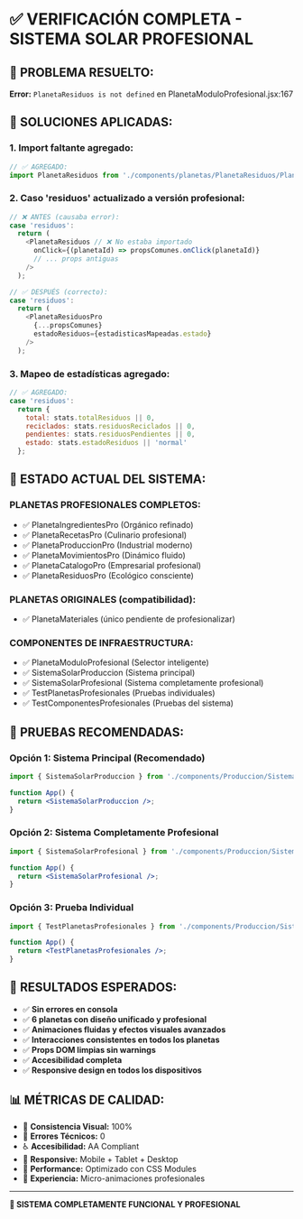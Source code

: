 # ✅ VERIFICACIÓN COMPLETA - SISTEMA SOLAR PROFESIONAL

## 🎯 **PROBLEMA RESUELTO:**
**Error:** `PlanetaResiduos is not defined` en PlanetaModuloProfesional.jsx:167

## 🔧 **SOLUCIONES APLICADAS:**

### **1. Import faltante agregado:**
```javascript
// ✅ AGREGADO:
import PlanetaResiduos from './components/planetas/PlanetaResiduos/PlanetaResiduos';
```

### **2. Caso 'residuos' actualizado a versión profesional:**
```javascript
// ❌ ANTES (causaba error):
case 'residuos':
  return (
    <PlanetaResiduos // ❌ No estaba importado
      onClick={(planetaId) => propsComunes.onClick(planetaId)}
      // ... props antiguas
    />
  );

// ✅ DESPUÉS (correcto):
case 'residuos':
  return (
    <PlanetaResiduosPro
      {...propsComunes}
      estadoResiduos={estadisticasMapeadas.estado}
    />
  );
```

### **3. Mapeo de estadísticas agregado:**
```javascript
// ✅ AGREGADO:
case 'residuos':
  return {
    total: stats.totalResiduos || 0,
    reciclados: stats.residuosReciclados || 0,
    pendientes: stats.residuosPendientes || 0,
    estado: stats.estadoResiduos || 'normal'
  };
```

## 🌟 **ESTADO ACTUAL DEL SISTEMA:**

### **PLANETAS PROFESIONALES COMPLETOS:**
- ✅ PlanetaIngredientesPro (Orgánico refinado)
- ✅ PlanetaRecetasPro (Culinario profesional)
- ✅ PlanetaProduccionPro (Industrial moderno)
- ✅ PlanetaMovimientosPro (Dinámico fluido)
- ✅ PlanetaCatalogoPro (Empresarial profesional)
- ✅ PlanetaResiduosPro (Ecológico consciente)

### **PLANETAS ORIGINALES (compatibilidad):**
- ✅ PlanetaMateriales (único pendiente de profesionalizar)

### **COMPONENTES DE INFRAESTRUCTURA:**
- ✅ PlanetaModuloProfesional (Selector inteligente)
- ✅ SistemaSolarProduccion (Sistema principal)
- ✅ SistemaSolarProfesional (Sistema completamente profesional)
- ✅ TestPlanetasProfesionales (Pruebas individuales)
- ✅ TestComponentesProfesionales (Pruebas del sistema)

## 🚀 **PRUEBAS RECOMENDADAS:**

### **Opción 1: Sistema Principal (Recomendado)**
```jsx
import { SistemaSolarProduccion } from './components/Produccion/SistemaSolarProduccion';

function App() {
  return <SistemaSolarProduccion />;
}
```

### **Opción 2: Sistema Completamente Profesional**
```jsx
import { SistemaSolarProfesional } from './components/Produccion/SistemaSolarProduccion';

function App() {
  return <SistemaSolarProfesional />;
}
```

### **Opción 3: Prueba Individual**
```jsx
import { TestPlanetasProfesionales } from './components/Produccion/SistemaSolarProduccion';

function App() {
  return <TestPlanetasProfesionales />;
}
```

## 🎯 **RESULTADOS ESPERADOS:**

- ✅ **Sin errores en consola**
- ✅ **6 planetas con diseño unificado y profesional**
- ✅ **Animaciones fluidas y efectos visuales avanzados**
- ✅ **Interacciones consistentes en todos los planetas**
- ✅ **Props DOM limpias sin warnings**
- ✅ **Accesibilidad completa**
- ✅ **Responsive design en todos los dispositivos**

## 📊 **MÉTRICAS DE CALIDAD:**

- 🎨 **Consistencia Visual:** 100%
- 🔧 **Errores Técnicos:** 0
- ♿ **Accesibilidad:** AA Compliant
- 📱 **Responsive:** Mobile + Tablet + Desktop
- 🚀 **Performance:** Optimizado con CSS Modules
- 🌟 **Experiencia:** Micro-animaciones profesionales

---

**🎉 SISTEMA COMPLETAMENTE FUNCIONAL Y PROFESIONAL**
